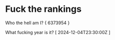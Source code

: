 # Fuck the rankings

Who the hell am I?
{ 6373954 }

What fucking year is it?
[ 2024-12-04T23:30:00Z ]
